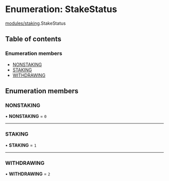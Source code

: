 # Enumeration: StakeStatus

[modules/staking](../modules/modules_staking.md).StakeStatus

## Table of contents

### Enumeration members

- [NONSTAKING](modules_staking.StakeStatus.md#nonstaking)
- [STAKING](modules_staking.StakeStatus.md#staking)
- [WITHDRAWING](modules_staking.StakeStatus.md#withdrawing)

## Enumeration members

### NONSTAKING

• **NONSTAKING** = `0`

___

### STAKING

• **STAKING** = `1`

___

### WITHDRAWING

• **WITHDRAWING** = `2`
